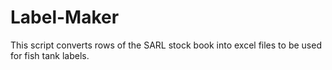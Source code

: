 # Label-Maker

This script converts rows of the SARL stock book into excel files to be used for fish tank labels.
